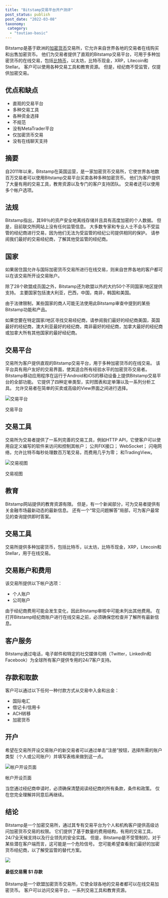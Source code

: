 ```yaml
---
title: "Bitstamp交易平台开户测评"
post_status: publish
post_date: "2022-03-08"
taxonomy:
 category: 
  - "toutiao-basic"
---
```


Bitstamp是基于欧洲的[加密货币](https://baike.baidu.com/item/%E5%8A%A0%E5%AF%86%E8%B4%A7%E5%B8%81/22415288?fr=aladdin "加密货币")交易所，它允许来自世界各地的交易者在线购买和出售加密货币。 他们为交易者提供了直观的Bitstamp交易平台，可用于多种加密货币的在线交易，包括[比特币](https://funstoutiao.com/%e6%af%94%e7%89%b9%e5%b8%81%e8%bd%ae%e6%8d%a2%e5%8a%a0%e5%89%a7%ef%bc%8c%e9%87%91%e4%bb%b7%e5%9b%9e%e8%90%bd%e5%a4%96%e6%b1%87%e5%a4%b4%e6%9d%a1.html)，以太坊，比特币现金，XRP，Litecoin和Stellar。 客户可以使用各种交易工具和教育资源。 但是，经纪商不受监管，仅提供加密交易。

## 优点和缺点
- 直观的交易平台
- 多种交易工具
- 各种资金选择
- 不规范
- 没有MetaTrader平台
- 仅加密货币交易
- 没有在线聊天支持


## 摘要

自2011年以来，Bitstamp在英国运营，是一家加密货币交易所，它使世界各地数百万交易者可以使用Bitstamp交易平台买卖各种多种加密货币。 他们为客户提供了大量有用的交易工具，教育资源以及专门的客户支持团队。 交易者还可以使用多个帐户选项。

## 法规

Bitstamp指出，其98％的资产安全地离线存储并且具有高度加密的个人数据。 但是，目前联交所网站上没有任何监管信息。 大多数专家和专业人士不会与不受监管的经纪商进行交易，因为他们无法为受监管的经纪公司提供相同的保护。 请参阅我们最好的交易经纪商，了解其他受监管的经纪商。

## 国家

如果居住国允许与国际加密货币交易所进行在线交易，则来自世界各地的客户都可以在该交易所开设交易账户。

除了28个欧盟成员国之外，Bitstamp还为欧盟以外的大约50个不同国家/地区提供支持。 主要国家包括澳大利亚，巴西，中国，南非，韩国和美国。

由于法律限制，某些国家的商人可能无法使用此Bitstamp审查中提到的某些Bitstamp功能和产品。

如果您要在特定国家/地区寻找交易经纪商，请参阅我们最好的经纪商美国，英国最好的经纪商，澳大利亚最好的经纪商，南非最好的经纪商，加拿大最好的经纪商或加拿大所有其他国家的最好经纪商。

## 交易平台

交易所为客户提供直观的Bitstamp交易平台，用于多种加密货币的在线交易。 该平台具有用户友好的交易界面，使其适合所有经验水平的加密货币交易者。 Bitstamp移动应用程序在运行于Android和iOS的移动设备上提供Bitstamp交易平台的全部功能。 它提供了四种定单类型，实时图表和定单簿以及一系列分析工具。 允许交易者在简单的买卖或高级的View界面之间进行选择。

![交易平台](https://cdn.fendou.la/funstoutiao/2020/11/Bitstamp-Review-Trading-Platform-1024x534.jpg "交易平台")

交易平台

## 交易工具

交易所为交易者提供了一系列完善的交易工具，例如HTTP API，它使客户可以使用自定义编写的软件来访问和控制其帐户； 公共FIX接口； WebSocket； 闪电网络，允许比特币每秒处理数百万笔交易，而费用几乎为零； 和TradingView。

![交易视图](https://cdn.fendou.la/funstoutiao/2020/11/Bitstamp-Review-Trading-View.jpg "交易视图")

交易视图

## 教育

Bitstamp网站提供的教育资源有限。 但是，有一个新闻部分，可为交易者提供有关金融市场最新动态的最新信息。 还有一个“常见问题解答”局部，可为客户最常见的查询提供即时答案。

## 交易工具

交易所提供多种加密货币，包括比特币，以太坊，比特币现金，XRP，Litecoin和Stellar，用于在线交易。

## 交易账户和费用

该交易所提供以下帐户选项：
- 个人账户
- 公司账户

由于经纪商费用可能会发生变化，因此Bitstamp审核中可能未列出其他费用。 在打开Bitstamp经纪商账户进行在线交易之前，必须确保您检查并了解所有最新信息。

## 客户服务

Bitstamp通过电话，电子邮件和特定的社交媒体句柄（Twitter，LinkedIn和Facebook）为全球所有客户提供专用的24/7客户支持。

## 存款和取款

客户可以通过以下任何一种付款方式从交易中入金和出金：
- 国际电汇
- 借记卡/信用卡
- ACH转移
- 加密货币

## 开户

希望在交易所开设交易账户的新交易者可以通过单击“注册”按钮，选择所需的账户类型（个人或公司账户）并填写表格来做到这一点。

![帐户开设页面](https://cdn.fendou.la/funstoutiao/2020/11/Bitstamp-Review-Account-Opening-Page.jpg "帐户开设页面")

帐户开设页面

当您通过经纪商申请时，必须确保清楚阅读经纪商的所有条款，条件和政策。 仅在您完全理解并同意后再继续。

## 结论

Bitstamp是一个加密交易所，通过其专有交易平台为个人和机构客户提供高级访问加密货币交易的权限。 它们提供了基于数量的费用结构，有用的交易工具，24/7全天候支持以及行业领先的安全实践。 但是，Bitstamp是不受管制的，对于某些潜在客户端而言，这可能是一个危险信号。 您可能希望查看我们最好的加密货币经纪商，以了解受监管的替代方案。

![](https://cdn.fendou.la/funstoutiao/2020/11/Bitstamp-Logo.png)

#### 最低交易需 **$1** 存款

Bitstamp是一个欧盟加密货币交易所，它使全球各地的交易者都可以在线交易加密货币。 客户可以访问交易平台，一系列交易工具和教育资源。
